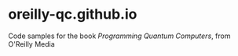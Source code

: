# oreilly-qc.github.io
Code samples for the book *Programming Quantum Computers*, from O'Reilly Media
